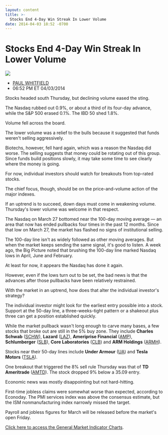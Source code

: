 ```yaml
---
layout: content
title: >-
  Stocks End 4-Day Win Streak In Lower Volume
date: 2014-04-03 18:52 -0700
---
```



Stocks End 4-Day Win Streak In Lower Volume
============================================


![](https://www.investors.com/wp-content/uploads/ibd-migrated-images/MPv_140404_635321362743288418.png)

* [PAUL WHITFIELD](https://www.investors.com/author/whitfieldp/ "Posts by PAUL WHITFIELD")
* 06:52 PM ET 04/03/2014




Stocks headed south Thursday, but declining volume eased the sting.

  

The Nasdaq rubbed out 0.9%, or about a third of its four-day advance, while the S&P 500 erased 0.1%. The IBD 50 shed 1.8%.

  

Volume fell across the board.

  

The lower volume was a relief to the bulls because it suggested that funds weren't selling aggressively.

  

Biotechs, however, fell hard again, which was a reason the Nasdaq did worse. The selling suggests that money could be rotating out of this group. Since funds build positions slowly, it may take some time to see clearly where the money is going.

  

For now, individual investors should watch for breakouts from top-rated stocks.

  

The chief focus, though, should be on the price-and-volume action of the major indexes.

  

If an uptrend is to succeed, down days must come in weakening volume. Thursday's lower volume was welcome in that respect.

  

The Nasdaq on March 27 bottomed near the 100-day moving average — an area that now has ended pullbacks four times in the past 12 months. Since that low on March 27, the market has flashed no signs of institutional selling.

  

The 100-day line isn't as widely followed as other moving averages. But when the market keeps sending the same signal, it's good to listen. A week ago, the Big Picture noted that brushing the 100-day line marked Nasdaq lows in April, June and February.

  

At least for now, it appears the Nasdaq has done it again.

  

However, even if the lows turn out to be set, the bad news is that the advances after those pullbacks have been relatively restrained.

  

With the market in an uptrend, how does that alter the individual investor's strategy?

  

The individual investor might look for the earliest entry possible into a stock. Support at the 50-day line, a three-weeks-tight pattern or a shakeout plus three can get a position established quickly.

  

While the market pullback wasn't long enough to carve many bases, a few stocks that broke out are still in the 5% buy zone. They include **Charles Schwab** ([SCHW](https://research.investors.com/quote.aspx?symbol=SCHW)), **Lazard** ([LAZ](https://research.investors.com/quote.aspx?symbol=LAZ)), **Ameriprise Financial** ([AMP](https://research.investors.com/quote.aspx?symbol=AMP)), **Schlumberger** ([SLB](https://research.investors.com/quote.aspx?symbol=SLB)), **Core Laboratories** ([CLB](https://research.investors.com/quote.aspx?symbol=CLB)) and **ARM Holdings** ([ARMH](https://research.investors.com/quote.aspx?symbol=ARMH)).

  

Stocks near their 50-day lines include **Under Armour** ([UA](https://research.investors.com/quote.aspx?symbol=UA)) and **Tesla Motors** ([TSLA](https://research.investors.com/quote.aspx?symbol=TSLA)).

  

One breakout that triggered the 8% sell rule Thursday was that of **TD Ameritrade** ([AMTD](https://research.investors.com/quote.aspx?symbol=AMTD)). The stock dropped 9% below a 35.09 entry.

  

Economic news was mostly disappointing but not hard-hitting.

  

First-time jobless claims were somewhat worse than expected, according to Econoday. The PMI services index was above the consensus estimate, but the ISM nonmanufacturing index narrowly missed the target.

  

Payroll and jobless figures for March will be released before the market's open Friday.

  

[Click here to access the General Market Indicator Charts](https://www.investors.com/pdf/GMI_040414.pdf).




